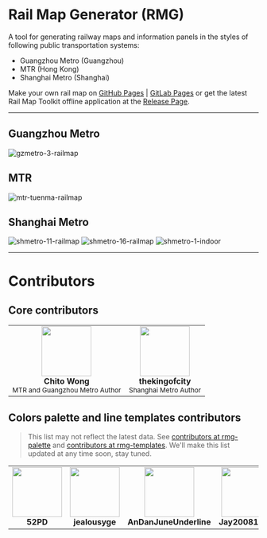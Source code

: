 # Rail Map Generator (RMG)

A tool for generating railway maps and information panels in the styles of following public transportation systems:

- Guangzhou Metro (Guangzhou)
- MTR (Hong Kong)
- Shanghai Metro (Shanghai)

Make your own rail map on [GitHub Pages](https://railmapgen.github.io/?app=rmg) | [GitLab Pages](https://railmapgen.gitlab.io/?app=rmg) or get the latest Rail Map Toolkit offline application at the [Release Page](https://github.com/railmapgen/railmapgen.github.io/releases).

---

## Guangzhou Metro

![gzmetro-3-railmap](docs/imgs/gzmetro-3-railmap.png)

## MTR

![mtr-tuenma-railmap](docs/imgs/mtr-tuenma-railmap.png)

## Shanghai Metro

![shmetro-11-railmap](docs/imgs/shmetro-11-railmap.png)
![shmetro-16-railmap](docs/imgs/shmetro-16-railmap.png)
![shmetro-1-indoor](docs/imgs/shmetro-1-indoor.png)

---

# Contributors

## Core contributors

<table>
  <tr>
    <td align="center" style="border-width:0px">
      <a herf="https://github.com/wongchito">
        <img src="https://github.com/wongchito.png" width="100px;" alt="" /><br/>
        <b>Chito Wong</b><br/>
      </a>
      <sub>MTR and Guangzhou Metro Author</sub><br/>
    </td>
    <td align="center" style="border-width:0px">
      <a herf="https://github.com/thekingofcity">
        <img src="https://github.com/thekingofcity.png" width="100px;" alt="" /><br/>
        <b>thekingofcity</b><br/>
      </a>
      <sub>Shanghai Metro Author</sub><br/>
    </td>
  </tr>
</table>

## Colors palette and line templates contributors

> This list may not reflect the latest data. See [contributors at rmg-palette](https://github.com/railmapgen/rmg-palette/graphs/contributors) and [contributors at rmg-templates](https://github.com/railmapgen/rmg-templates/graphs/contributors). We'll make this list updated at any time soon, stay tuned.

<table>
  <tr>
    <td align="center" style="border-width:0px">
      <a herf="https://github.com/52PD">
        <img src="https://github.com/52PD.png" width="100px;" alt=""><br/>
        <b>52PD</b><br/>
      </a>
    </td>
    <td align="center" style="border-width:0px">
      <a herf="https://github.com/jealousyge">
        <img src="https://github.com/jealousyge.png" width="100px;" alt=""><br/>
        <b>jealousyge</b><br/>
      </a>
    </td>
    <td align="center" style="border-width:0px">
      <a herf="https://github.com/AnDanJuneUnderline">
        <img src="https://github.com/AnDanJuneUnderline.png" width="100px;" alt=""><br/>
        <b>AnDanJuneUnderline</b><br/>
      </a>
    </td>
    <td align="center" style="border-width:0px">
      <a herf="https://github.com/Jay20081229">
        <img src="https://github.com/Jay20081229.png" width="100px;" alt=""><br/>
        <b>Jay20081229</b><br/>
      </a>
    </td>
    <td align="center" style="border-width:0px">
      <a herf="https://github.com/clearng-kly">
        <img src="https://github.com/clearng-kly.png" width="100px;" alt=""><br/>
        <b>clearng-kly</b><br/>
      </a>
    </td>
    <td align="center" style="border-width:0px">
      <a herf="https://github.com/Dingdong2334">
        <img src="https://github.com/Dingdong2334.png" width="100px;" alt=""><br/>
        <b>Dingdong2334</b><br/>
      </a>
    </td>
    <td align="center" style="border-width:0px">
      <a herf="https://github.com/linchen1965">
        <img src="https://github.com/linchen1965.png" width="100px;" alt=""><br/>
        <b>linchen1965</b><br/>
      </a>
    </td>
    <td align="center" style="border-width:0px">
      <a herf="https://github.com/C1P918R">
        <img src="https://github.com/C1P918R.png" width="100px;" alt=""><br/>
        <b>C1P918R</b><br/>
      </a>
    </td>
    <td align="center" style="border-width:0px">
      <a herf="https://github.com/GrassRabbit1410">
        <img src="https://github.com/GrassRabbit1410.png" width="100px;" alt=""><br/>
        <b>GrassRabbit1410</b><br/>
      </a>
    </td>
    <td align="center" style="border-width:0px">
      <a herf="https://github.com/xiany114514">
        <img src="https://github.com/xiany114514.png" width="100px;" alt=""><br/>
        <b>xiany114514</b><br/>
      </a>
    </td>
    <td align="center" style="border-width:0px">
      <a herf="https://github.com/Andy1782010">
        <img src="https://github.com/Andy1782010.png" width="100px;" alt=""><br/>
        <b>Andy1782010</b><br/>
      </a>
    </td>
    <td align="center" style="border-width:0px">
      <a herf="https://github.com/Thomastzc">
        <img src="https://github.com/Thomastzc.png" width="100px;" alt=""><br/>
        <b>Thomastzc</b><br/>
      </a>
    </td>
    <td align="center" style="border-width:0px">
      <a herf="https://github.com/Tianxiu11111">
        <img src="https://github.com/Tianxiu11111.png" width="100px;" alt=""><br/>
        <b>Tianxiu11111</b><br/>
      </a>
    </td>
  </tr>
</table>

<!-- ## User guide

### Getting started

-   use current canvas or click 'new canvas'

### Adding stations

### Adding interchanges

### Adding branches

### Saving jobs

### Exporting -->
